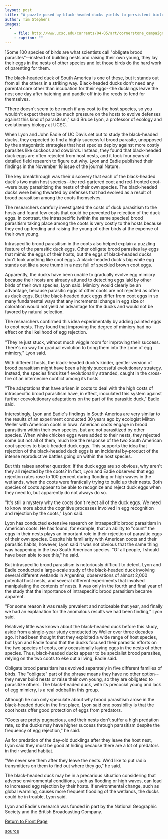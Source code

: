 ```yaml
---
layout: post
title: "A puzzle posed by black-headed ducks yields to persistent biologists"
author: Tim Stephens
images:
  -
    - file: http://www.ucsc.edu/currents/04-05/art/cornerstone_campaign.jpg
    - caption: ""
---
```


]Some 100 species of birds are what scientists call "obligate brood parasites"--instead of building nests and raising their own young, they lay their eggs in the nests of other species and let those birds do the hard work of parenting for them.

The black-headed duck of South America is one of these, but it stands out from all the others in a striking way. Black-headed ducks don't need any parental care other than incubation for their eggs--the ducklings leave the nest one day after hatching and paddle off into the reeds to fend for themselves.

"There doesn't seem to be much if any cost to the host species, so you wouldn't expect there to be much pressure on the hosts to evolve defenses against this kind of parasitism," said Bruce Lyon, a professor of ecology and evolutionary biology at UCSC.

When Lyon and John Eadie of UC Davis set out to study the black-headed ducks, they expected to find a highly successful brood parasite, unopposed by the antagonistic strategies that host species deploy against more costly parasites like cuckoos and cowbirds. Instead, they found that black-headed duck eggs are often rejected from host nests, and it took four years of detailed field research to figure out why. Lyon and Eadie published their findings in the November 18 issue of the journal Nature.

The key breakthrough was their discovery that each of the black-headed duck's two main host species--the red-gartered coot and red-fronted coot--were busy parasitizing the nests of their own species. The black-headed ducks were being thwarted by defenses that had evolved as a result of brood parasitism among the coots themselves.

The researchers carefully investigated the costs of duck parasitism to the hosts and found few costs that could be prevented by rejection of the duck eggs. In contrast, the intraspecific (within the same species) brood parasitism taking place among the coots is very costly to the hosts because they end up feeding and raising the young of other birds at the expense of their own young.

Intraspecific brood parasitism in the coots also helped explain a puzzling feature of the parasitic duck eggs. Other obligate brood parasites lay eggs that mimic the eggs of their hosts, but the eggs of black-headed ducks don't look anything like coot eggs. A black-headed duck's big white egg stands out like a sore thumb in a nest full of speckled brown coot eggs.

Apparently, the ducks have been unable to gradually evolve egg mimicry because their hosts are already attuned to detecting eggs laid by other birds of their own species, Lyon said. Mimicry would clearly be an advantage, because parasitic eggs of other coots are not rejected as often as duck eggs. But the black-headed duck eggs differ from coot eggs in so many fundamental ways that any incremental change in egg size or coloration would not yield an advantage for the ducks and would not be favored by natural selection.

The researchers confirmed this idea experimentally by adding painted eggs to coot nests. They found that improving the degree of mimicry had no effect on the likelihood of egg rejection.

"They're just stuck, without much wiggle room for improving their success. There's no way for gradual evolution to bring them into the zone of egg mimicry," Lyon said.

With different hosts, the black-headed duck's kinder, gentler version of brood parasitism might have been a highly successful evolutionary strategy. Instead, the species finds itself evolutionarily stranded, caught in the cross-fire of an internecine conflict among its hosts.

"The adaptations that have arisen in coots to deal with the high costs of intraspecific brood parasitism have, in effect, inoculated this system against further coevolutionary adaptations on the part of the parasitic duck," Eadie said.

Interestingly, Lyon and Eadie's findings in South America are very similar to the results of an experiment conducted 30 years ago by ecologist Milton Weller with American coots in Iowa. American coots engage in brood parasitism within their own species, but are not parasitized by other species. When white chicken eggs were added to their nests, they rejected some but not all of them, much like the response of the two South American coot species to black-headed duck eggs. This supports the idea that rejection of the black-headed duck eggs is an incidental by-product of the intense reproductive battles going on within the host species.

But this raises another question: If the duck eggs are so obvious, why aren't they all rejected by the coots? In fact, Lyon and Eadie observed that egg rejection rates rose to 100 percent during flooding or high waves in the wetlands, when the coots were frantically trying to build up their nests. Both species of coots appear to be able to recognize and reject duck eggs when they need to, but apparently do not always do so.

"It's still a mystery why the coots don't reject all of the duck eggs. We need to know more about the cognitive processes involved in egg recognition and rejection by the coots," Lyon said.

Lyon has conducted extensive research on intraspecific brood parasitism in American coots. He has found, for example, that an ability to "count" the eggs in their nests plays an important role in their rejection of parasitic eggs of their own species. Despite his familiarity with American coots and their parasitic habits, however, Lyon said it was not obvious that the same thing was happening in the two South American species. "Of all people, I should have been able to see this," he said.

But intraspecific brood parasitism is notoriously difficult to detect. Lyon and Eadie conducted a large-scale study of the black-headed duck involving several different wetlands in Argentina, observations of almost 2,000 potential host nests, and several different experiments that involved manipulating the contents of nests. It was only in the fourth and final year of the study that the importance of intraspecific brood parasitism became apparent.

"For some reason it was really prevalent and noticeable that year, and finally we had an explanation for the anomalous results we had been finding," Lyon said.

Relatively little was known about the black-headed duck before this study, aside from a single-year study conducted by Weller over three decades ago. It had been thought that they exploited a wide range of host species, but Lyon and Eadie found that the ducks focused their parasitic efforts on the two species of coots, only occasionally laying eggs in the nests of other species. Thus, black-headed ducks appear to be specialist brood parasites, relying on the two coots to eke out a living, Eadie said.

Obligate brood parasitism has evolved separately in five different families of birds. The "obligate" part of the phrase means they have no other option--they never build nests or raise their own young, so they are obligated to parasitize others. The black-headed duck, with its precocial young and lack of egg mimicry, is a real oddball in this group.

Although he can only speculate about why brood parasitism arose in the black-headed duck in the first place, Lyon said one possibility is that the coot hosts offer good protection of eggs from predators.

"Coots are pretty pugnacious, and their nests don't suffer a high predation rate, so the ducks may have higher success through parasitism despite the frequency of egg rejection," he said.

As for predation of the day-old ducklings after they leave the host nest, Lyon said they must be good at hiding because there are a lot of predators in their wetland habitat.

"We never see them after they leave the nests. We'd like to put radio transmitters on them to find out where they go," he said.

The black-headed duck may be in a precarious situation considering that adverse environmental conditions, such as flooding or high waves, can lead to increased egg rejection by their hosts. If environmental change, such as global warming, causes more frequent flooding of the wetlands, the ducks could be in trouble, Lyon said.

Lyon and Eadie's research was funded in part by the National Geographic Society and the British Broadcasting Company.  

  

[Return to Front Page][1]

[1]: http://currents.ucsc.edu/

[source](http://www1.ucsc.edu/currents/04-05/11-29/campaign%20copy.asp "Permalink to campaign%20copy")
